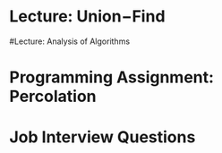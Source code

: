 # Lecture: Union−Find

#Lecture: Analysis of Algorithms

# Programming Assignment: Percolation

# Job Interview Questions
